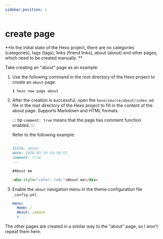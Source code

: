 ```yaml
---
sidebar_position: 1
---
```



# create page

**In the initial state of the Hexo project, there are no categories (categories), tags (tags), links (friend links), about (about) and other pages, which need to be created manually. **

Take creating an "about" page as an example:

1. Use the following command in the root directory of the Hexo project to create an `about` page.

   ```bash
   $ hexo new page about
   ```

2. After the creation is successful, open the `hexo/source/about/index.md` file in the root directory of the Hexo project to fill in the content of the about page.
   Supports Markdown and HTML formats.

   ::: tip
   `comment: true` means that the page has comment function enabled.
   :::

   Refer to the following example:

   ```markdown
   ---
   title: about
   date: 2020-03-19 14:59:53
   comment: true
   ---
   
   #About me
   
   <div style="color: red;">About me</div>
   ```

3. Enable the `about` navigation menu in the theme configuration file `_config.yml`.

   ```yaml
   menu:
     Home: /
     About: /about
     #...
   ```

The other pages are created in a similar way to the "about" page, so I won't repeat them here.
